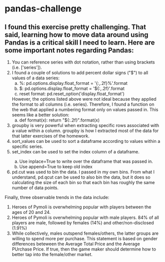 # pandas-challenge

## I found this exercise pretty challenging. That said, learning how to move data around using Pandas is a critical skill I need to learn. Here are some important notes regarding Pandas:

<ol>
    <li> You can reference series with dot notation, rather than using brackets (i.e. ['series']). </li>    
    <li> I found a couple of solutions to add percent dollar signs ("$") to all values of a data series: 
        <ol type="a">
            <li>%: pd.options.display.float_format = '{:,.2f}%'.format</li>
            <li>$: pd.options.display.float_format = '${:,.2f}'.format</li>
            <li>reset format: pd.reset_option('display.float_format')</li>
        </ol>
        However, the options listed above were not ideal because they applied the format to all columns (i.e. series). Therefore, I found a function on the web that applied a numbering format only on values passed in. This seems like a better solution:
        <ol type="a">
              <li>def format(x):
        return "${:.2f}".format(x)</li>
        </ol>
    <li>groupby is very powerful when extracting specific rows associated with a value within a column. groupby is how I extracted most of the data for that latter exercises of the homework.</li>
    <li>sort_values can be used to sort a dataframe according to values within a specific series.</li>
    <li>set_index can be used to set the index column of a dataframe.</li>
    	<ol type="a">
            <li>Use inplace=True to write over the dataframe that was passed in.</li>
            <li>Use append=True to keep old index</li>
    	</ol><li> pd.cut was used to bin the data. I passed in my own bins. From what I understand, pd.qcut can be used to also bin the data, but it does so calculating the size of each bin so that each bin has roughly the same number of data points. </li></ol>



Finally, three observable trends in the data include:

<ol>
    <li>Heroes of Pymoli is overwhelming popular with players between the ages of 20 and 24.</li>
    <li>Heroes of Pymoli is overwhelming popular with male players. 84% of all players are male, followed by females (14%) and other/non-disclosed (1.91%)</li>
    <li>While collectively, males outspend females/others, the latter groups are willing to spend more per purchase. This statement is based on gender differences beteween the Average Total Price and the Average PUrchase Price. If true, then the game maker should determine how to better tap into the female/other market.  </li>
</ol>

